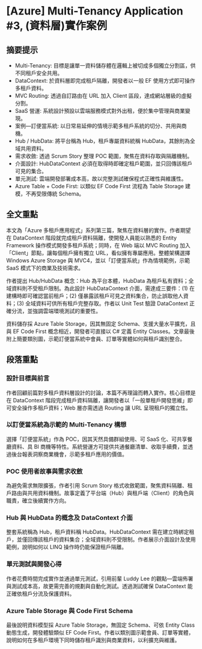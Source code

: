 # [Azure] Multi-Tenancy Application #3, (資料層)實作案例

## 摘要提示
- Multi-Tenancy: 目標是讓單一資料儲存體在邏輯上被切成多個獨立分割區，供不同租戶安全共用。  
- DataContext: 於資料層即完成租戶隔離，開發者以一般 EF 使用方式即可操作多租戶資料。  
- MVC Routing: 透過自訂路由在 URL 加入 Client 區段，達成網站層級的虛擬分割。  
- SaaS 營運: 系統設計預設以雲端服務模式對外出租，便於集中管理與商業變現。  
- 案例—訂便當系統: 以日常易延伸的情境示範多租戶系統的切分、共用與商機。  
- Hub / HubData: 將平台稱為 Hub，租戶專屬資料統稱 HubData，其餘則為全域共用資料。  
- 需求收斂: 透過 Scrum Story 整理 POC 範圍，聚焦在資料存取與隔離機制。  
- 介面設計: HubDataContext 必須在取得時即確定租戶範圍，並只回傳該租戶可見的集合。  
- 單元測試: 雲端開發部署成本高，故以完整測試確保程式正確性與維護性。  
- Azure Table + Code First: 以類似 EF Code First 流程為 Table Storage 建模，不再受限傳統 Schema。

## 全文重點
本文為「Azure 多租戶應用程式」系列第三篇，聚焦在資料層的實作。作者期望在 DataContext 階段就完成租戶資料隔離，使開發人員能以熟悉的 Entity Framework 操作模式開發多租戶系統；同時，在 Web 端以 MVC Routing 加入「Client」節點，讓每個租戶擁有獨立 URL，看似擁有專屬應用。整體架構選擇 Windows Azure Storage 與 MVC4，並以「訂便當系統」作為情境範例，示範 SaaS 模式下的商業及技術需求。

作者提出 Hub/HubData 概念：Hub 為平台本體，HubData 為租戶私有資料；全域資料則不受租戶限制。為此設計 HubDataContext 介面，需達成三要件：(1) 在建構時即可確認當前租戶；(2) 僅暴露該租戶可見之資料集合，防止誤取他人資料；(3) 全域資料可供所有租戶完整存取。作者以 Unit Test 驗證 DataContext 正確分流，並強調雲端環境測試的重要性。

資料儲存採 Azure Table Storage，因其無固定 Schema、支援大量水平擴充，且與 EF Code First 概念相近，開發者可直接以 C# 定義 Entity Classes。文章最後附上簡要類別圖，示範訂便當系統中會員、訂單等實體如何與租戶識別整合。

## 段落重點
### 設計目標與前言
作者回顧前篇對多租戶資料層設計的討論，本篇不再理論而轉入實作。核心目標是在 DataContext 階段完成租戶資料隔離，讓開發者以「一般單租戶開發思維」即可安全操作多租戶資料；Web 層亦需透過 Routing 讓 URL 呈現租戶的獨立性。

### 以訂便當系統為示範的 Multi-Tenancy 構想
選擇「訂便當系統」作為 POC，因其天然具備群組使用、可 SaaS 化、可共享餐廳資料、具 BI 商機等特性。系統營運方可提供共通餐廳清單、收取手續費，並透過後台報表洞察商業機會，示範多租戶應用的價值。

### POC 使用者故事與需求收斂
為避免需求無限擴張，作者引用 Scrum Story 格式收斂範圍，聚焦資料隔離、租戶路由與共用資料機制。故事定義了平台端（Hub）與租戶端（Client）的角色與職責，確立後續實作方向。

### Hub 與 HubData 的概念及 DataContext 介面
整套系統稱為 Hub，租戶資料稱 HubData。HubDataContext 需在建立時綁定租戶，並僅回傳該租戶的資料集合；全域資料則不受限制。作者展示介面設計及使用範例，說明如何以 LINQ 操作時仍能保證租戶隔離。

### 單元測試與開發心得
作者花費時間完成實作並通過單元測試，引用前輩 Luddy Lee 的觀點—雲端佈署與測試成本高，故更需完善的規劃與自動化測試。透過測試確保 DataContext 能正確依租戶分流及保護資料。

### Azure Table Storage 與 Code First Schema
最後說明資料模型採 Azure Table Storage，無固定 Schema、可依 Entity Class 動態生成，開發體驗類似 EF Code First。作者以類別圖示範會員、訂單等實體，說明如何在多租戶環境下同時儲存租戶識別與商業資料，以利擴充與維護。